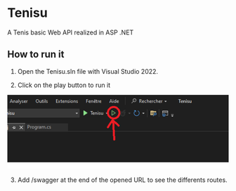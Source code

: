 # Tenisu
A Tenis basic Web API realized in ASP .NET

## How to run it

1. Open the Tenisu.sln file with Visual Studio 2022.

2. Click on the play button to run it

![alt text](./images/capture_vs.png)

3. Add /swagger at the end of the opened URL to see the differents routes.